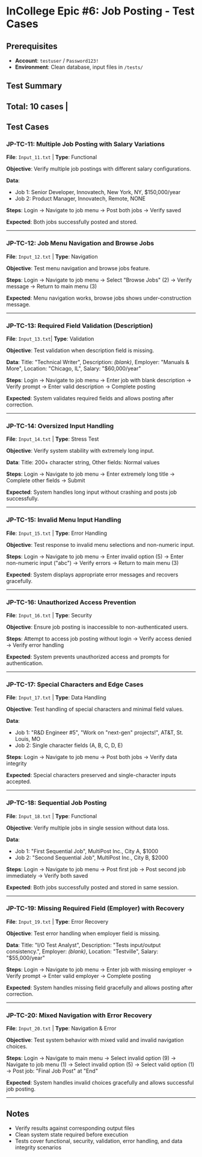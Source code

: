# InCollege Epic #6: Job Posting - Test Cases

## Prerequisites
- **Account**: `testuser` / `Password123!`
- **Environment**: Clean database, input files in `/tests/`

## Test Summary
**Total**: 10 cases |
---

## Test Cases

### JP-TC-11: Multiple Job Posting with Salary Variations
**File**: `Input_11.txt`  | **Type**: Functional

**Objective**: Verify multiple job postings with different salary configurations.

**Data**:
- Job 1: Senior Developer, Innovatech, New York, NY, $150,000/year
- Job 2: Product Manager, Innovatech, Remote, NONE

**Steps**: Login → Navigate to job menu → Post both jobs → Verify saved

**Expected**: Both jobs successfully posted and stored.

---

### JP-TC-12: Job Menu Navigation and Browse Jobs
**File**: `Input_12.txt`  | **Type**: Navigation

**Objective**: Test menu navigation and browse jobs feature.

**Steps**: Login → Navigate to job menu → Select "Browse Jobs" (2) → Verify message → Return to main menu (3)

**Expected**: Menu navigation works, browse jobs shows under-construction message.

---

### JP-TC-13: Required Field Validation (Description)
**File**: `Input_13.txt`| **Type**: Validation

**Objective**: Test validation when description field is missing.

**Data**: Title: "Technical Writer", Description: *(blank)*, Employer: "Manuals & More", Location: "Chicago, IL", Salary: "$60,000/year"

**Steps**: Login → Navigate to job menu → Enter job with blank description → Verify prompt → Enter valid description → Complete posting

**Expected**: System validates required fields and allows posting after correction.

---

### JP-TC-14: Oversized Input Handling
**File**: `Input_14.txt` | **Type**: Stress Test

**Objective**: Verify system stability with extremely long input.

**Data**: Title: 200+ character string, Other fields: Normal values

**Steps**: Login → Navigate to job menu → Enter extremely long title → Complete other fields → Submit

**Expected**: System handles long input without crashing and posts job successfully.

---

### JP-TC-15: Invalid Menu Input Handling
**File**: `Input_15.txt` | **Type**: Error Handling

**Objective**: Test response to invalid menu selections and non-numeric input.

**Steps**: Login → Navigate to job menu → Enter invalid option (5) → Enter non-numeric input ("abc") → Verify errors → Return to main menu (3)

**Expected**: System displays appropriate error messages and recovers gracefully.

---

### JP-TC-16: Unauthorized Access Prevention
**File**: `Input_16.txt` | **Type**: Security

**Objective**: Ensure job posting is inaccessible to non-authenticated users.

**Steps**: Attempt to access job posting without login → Verify access denied → Verify error handling

**Expected**: System prevents unauthorized access and prompts for authentication.

---

### JP-TC-17: Special Characters and Edge Cases
**File**: `Input_17.txt` | **Type**: Data Handling

**Objective**: Test handling of special characters and minimal field values.

**Data**:
- Job 1: "R&D Engineer #5", "Work on "next-gen" projects!", AT&T, St. Louis, MO
- Job 2: Single character fields (A, B, C, D, E)

**Steps**: Login → Navigate to job menu → Post both jobs → Verify data integrity

**Expected**: Special characters preserved and single-character inputs accepted.

---

### JP-TC-18: Sequential Job Posting
**File**: `Input_18.txt` | **Type**: Functional

**Objective**: Verify multiple jobs in single session without data loss.

**Data**:
- Job 1: "First Sequential Job", MultiPost Inc., City A, $1000
- Job 2: "Second Sequential Job", MultiPost Inc., City B, $2000

**Steps**: Login → Navigate to job menu → Post first job → Post second job immediately → Verify both saved

**Expected**: Both jobs successfully posted and stored in same session.

---

### JP-TC-19: Missing Required Field (Employer) with Recovery
**File**: `Input_19.txt` | **Type**: Error Recovery

**Objective**: Test error handling when employer field is missing.

**Data**: Title: "I/O Test Analyst", Description: "Tests input/output consistency.", Employer: *(blank)*, Location: "Testville", Salary: "$55,000/year"

**Steps**: Login → Navigate to job menu → Enter job with missing employer → Verify prompt → Enter valid employer → Complete posting

**Expected**: System handles missing field gracefully and allows posting after correction.

---

### JP-TC-20: Mixed Navigation with Error Recovery
**File**: `Input_20.txt` | **Type**: Navigation & Error

**Objective**: Test system behavior with mixed valid and invalid navigation choices.

**Steps**: Login → Navigate to main menu → Select invalid option (9) → Navigate to job menu (1) → Select invalid option (5) → Select valid option (1) → Post job: "Final Job Post" at "End"

**Expected**: System handles invalid choices gracefully and allows successful job posting.

---


## Notes
- Verify results against corresponding output files
- Clean system state required before execution
- Tests cover functional, security, validation, error handling, and data integrity scenarios